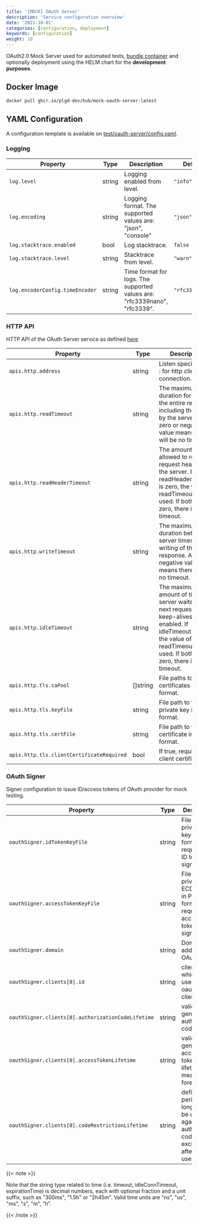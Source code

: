 ```yaml
---
title: '[MOCK] OAuth Server'
description: 'Service configuration overview'
date: '2021-10-01'
categories: [configuration, deployment]
keywords: [configuration]
weight: 10
---
```


OAuth2.0 Mock Server used for automated tests, [bundle container](/docs/quickstart/deploy-plgd-hub/#plgd-bundle) and optionally deployment using the HELM chart for the **development purposes**.

## Docker Image

```bash
docker pull ghcr.io/plgd-dev/hub/mock-oauth-server:latest
```

## YAML Configuration

A configuration template is available on [test/oauth-server/config.yaml](https://github.com/plgd-dev/hub/blob/main/test/oauth-server/config.yaml).

### Logging

| Property | Type | Description | Default |
| ---------- | -------- | -------------- | ------- |
| `log.level` | string | Logging enabled from level. | `"info"` |
| `log.encoding` | string | Logging format. The supported values are: "json", "console" | `"json"` |
| `log.stacktrace.enabled` | bool | Log stacktrace. | `false` |
| `log.stacktrace.level` | string | Stacktrace from level. | `"warn"` |
| `log.encoderConfig.timeEncoder` | string | Time format for logs. The supported values are: "rfc3339nano", "rfc3339". | `"rfc3339nano"` |

### HTTP API

HTTP API of the OAuth Server service as defined [here](https://github.com/plgd-dev/hub/blob/main/test/oauth-server/uri/uri.go)

| Property | Type | Description | Default |
| ---------- | -------- | -------------- | ------- |
| `apis.http.address` | string | Listen specification <host>:<port> for http client connection. | `"0.0.0.0:9100"` |
| `apis.http.readTimeout` | string | The maximum duration for reading the entire request, including the body by the server. A zero or negative value means there will be no timeout. | `8s` |
| `apis.http.readHeaderTimeout` | string | The amount of time allowed to read request headers by the server. If readHeaderTimeout is zero, the value of readTimeout is used. If both are zero, there is no timeout. | `4s` |
| `apis.http.writeTimeout` | string | The maximum duration before the server times out writing of the response. A zero or negative value means there will be no timeout. | `16s` |
| `apis.http.idleTimeout` | string | The maximum amount of time the server waits for the next request when keep-alives are enabled. If idleTimeout is zero, the value of readTimeout is used. If both are zero, there is no timeout. | `30s` |
| `apis.http.tls.caPool` | []string | File paths to root certificates in PEM format. | `[]` |
| `apis.http.tls.keyFile` | string | File path to the private key in PEM format. | `""` |
| `apis.http.tls.certFile` | string | File path to the certificate in PEM format. | `""` |
| `apis.http.tls.clientCertificateRequired` | bool | If true, require client certificate. | `true` |

### OAuth Signer

Signer configuration to issue ID/access tokens of OAuth provider for mock testing.

| Property | Type | Description | Default |
| ---------- | -------- | -------------- | ------- |
| `oauthSigner.idTokenKeyFile` | string | File path to a private RSA key in PEM format required for ID token signing. | `""` |
| `oauthSigner.accessTokenKeyFile` | string | File path to a private ECDSA key in PEM format required for access token signing. | `""` |
| `oauthSigner.domain` | string | Domain address <host>:<port> for OAuth APIs. | `""` |
| `oauthSigner.clients[0].id` | string | client id which is used by oauth clients. | `"test"` |
| `oauthSigner.clients[0].authorizationCodeLifetime` | string | validity of generated authorization code. | `"10m0s"` |
| `oauthSigner.clients[0].accessTokenLifetime` | string | validity of generated access token lifetime. 0s means forever. | `"0s"` |
| `oauthSigner.clients[0].codeRestrictionLifetime` | string | define period how long cannot be used again authorization code in exchange after first use. | `"0s"` |

{{< note >}}

Note that the string type related to time (i.e. timeout, idleConnTimeout, expirationTime) is decimal numbers, each with optional fraction and a unit suffix, such as "300ms", "1.5h" or "2h45m". Valid time units are "ns", "us", "ms", "s", "m", "h".

{{< /note >}}
